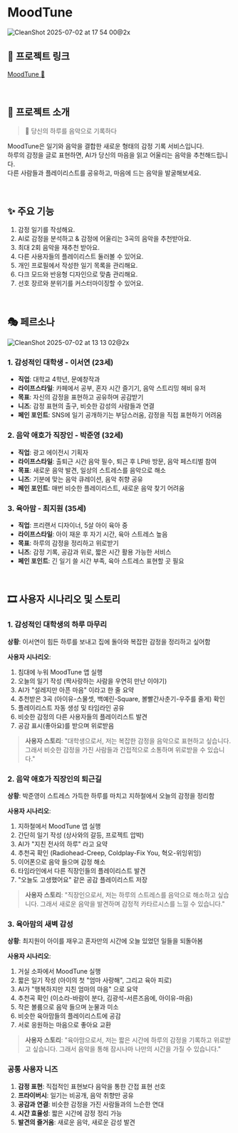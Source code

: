 # MoodTune 

![CleanShot 2025-07-02 at 17 54 00@2x](https://github.com/user-attachments/assets/86a9bfa9-3d51-4b35-8fbe-c40a038942b1)



## 🔗 프로젝트 링크

[MoodTune 🎵](https://mood-tune.lovable.app/)

<br/>

## 🎹 프로젝트 소개

> 🎵 당신의 하루를 음악으로 기록하다

MoodTune은 일기와 음악을 결합한 새로운 형태의 감정 기록 서비스입니다.   
하루의 감정을 글로 표현하면, AI가 당신의 마음을 읽고 어울리는 음악을 추천해드립니다.  
다른 사람들과 플레이리스트를 공유하고, 마음에 드는 음악을 발굴해보세요.

<br/>

## ✨ 주요 기능

1. 감정 일기를 작성해요.
2. AI로 감정을 분석하고 & 감정에 어울리는 3곡의 음악을 추천받아요.
3. 최대 2회 음악을 재추천 받아요.
4. 다른 사용자들의 플레이리스트 둘러볼 수 있어요.
5. 개인 프로필에서 작성한 일기 목록을 관리해요.
6. 다크 모드와 반응형 디자인으로 맞춤 관리해요. 
7. 선호 장르와 분위기를 커스터마이징할 수 있어요.  

<br/>

## 🎭 페르소나

![CleanShot 2025-07-02 at 13 13 02@2x](https://github.com/user-attachments/assets/7416239b-885c-47d4-af5c-3d31511aa909)

### 1. 감성적인 대학생 - 이서연 (23세)
- **직업**: 대학교 4학년, 문예창작과
- **라이프스타일**: 카페에서 공부, 혼자 시간 즐기기, 음악 스트리밍 헤비 유저
- **목표**: 자신의 감정을 표현하고 공유하며 공감받기
- **니즈**: 감정 표현의 출구, 비슷한 감성의 사람들과 연결
- **페인 포인트**: SNS에 일기 공개하기는 부담스러움, 감정을 직접 표현하기 어려움

### 2. 음악 애호가 직장인 - 박준영 (32세)
- **직업**: 광고 에이전시 기획자
- **라이프스타일**: 출퇴근 시간 음악 필수, 퇴근 후 LP바 방문, 음악 페스티벌 참여
- **목표**: 새로운 음악 발견, 일상의 스트레스를 음악으로 해소
- **니즈**: 기분에 맞는 음악 큐레이션, 음악 취향 공유
- **페인 포인트**: 매번 비슷한 플레이리스트, 새로운 음악 찾기 어려움

### 3. 육아맘 - 최지원 (35세)
- **직업**: 프리랜서 디자이너, 5살 아이 육아 중
- **라이프스타일**: 아이 재운 후 자기 시간, 육아 스트레스 높음
- **목표**: 하루의 감정을 정리하고 위로받기
- **니즈**: 감정 기록, 공감과 위로, 짧은 시간 활용 가능한 서비스
- **페인 포인트**: 긴 일기 쓸 시간 부족, 육아 스트레스 표현할 곳 필요

<br/>

## 🎞️ 사용자 시나리오 및 스토리

### 1. 감성적인 대학생의 하루 마무리
**상황**: 이서연이 힘든 하루를 보내고 집에 돌아와 복잡한 감정을 정리하고 싶어함

**사용자 시나리오**:
1. 침대에 누워 MoodTune 앱 실행
2. 오늘의 일기 작성 (짝사랑하는 사람을 우연히 만난 이야기)
3. AI가 "설레지만 아픈 마음" 이라고 한 줄 요약
4. 추천받은 3곡 (아이유-스물셋, 백예린-Square, 볼빨간사춘기-우주를 줄게) 확인
5. 플레이리스트 자동 생성 및 타임라인 공유
6. 비슷한 감정의 다른 사용자들의 플레이리스트 발견
7. 공감 표시(좋아요)를 받으며 위로받음

> **사용자 스토리**:
"대학생으로서, 저는 복잡한 감정을 음악으로 표현하고 싶습니다. 그래서 비슷한 감정을 가진 사람들과 간접적으로 소통하며 위로받을 수 있습니다."

### 2. 음악 애호가 직장인의 퇴근길
**상황**: 박준영이 스트레스 가득한 하루를 마치고 지하철에서 오늘의 감정을 정리함

**사용자 시나리오**:
1. 지하철에서 MoodTune 앱 실행
2. 간단히 일기 작성 (상사와의 갈등, 프로젝트 압박)
3. AI가 "지친 전사의 하루" 라고 요약
4. 추천곡 확인 (Radiohead-Creep, Coldplay-Fix You, 혁오-위잉위잉)
5. 이어폰으로 음악 들으며 감정 해소
6. 타임라인에서 다른 직장인들의 플레이리스트 발견
7. "오늘도 고생했어요" 같은 공감 플레이리스트 저장

> **사용자 스토리**:
"직장인으로서, 저는 하루의 스트레스를 음악으로 해소하고 싶습니다. 그래서 새로운 음악을 발견하며 감정적 카타르시스를 느낄 수 있습니다."

### 3. 육아맘의 새벽 감성
**상황**: 최지원이 아이를 재우고 혼자만의 시간에 오늘 있었던 일들을 되돌아봄

**사용자 시나리오**:
1. 거실 소파에서 MoodTune 실행
2. 짧은 일기 작성 (아이의 첫 "엄마 사랑해", 그리고 육아 피로)
3. AI가 "행복하지만 지친 엄마의 마음" 으로 요약
4. 추천곡 확인 (이소라-바람이 분다, 김광석-서른즈음에, 아이유-마음)
5. 작은 볼륨으로 음악 들으며 눈물과 미소
6. 비슷한 육아맘들의 플레이리스트에 공감
7. 서로 응원하는 마음으로 좋아요 교환

> **사용자 스토리**:
"육아맘으로서, 저는 짧은 시간에 하루의 감정을 기록하고 위로받고 싶습니다. 그래서 음악을 통해 잠시나마 나만의 시간을 가질 수 있습니다."

### 공통 사용자 니즈
1. **감정 표현**: 직접적인 표현보다 음악을 통한 간접 표현 선호
2. **프라이버시**: 일기는 비공개, 음악 취향만 공유
3. **공감과 연결**: 비슷한 감정을 가진 사람들과의 느슨한 연대
4. **시간 효율성**: 짧은 시간에 감정 정리 가능
5. **발견의 즐거움**: 새로운 음악, 새로운 감성 발견
